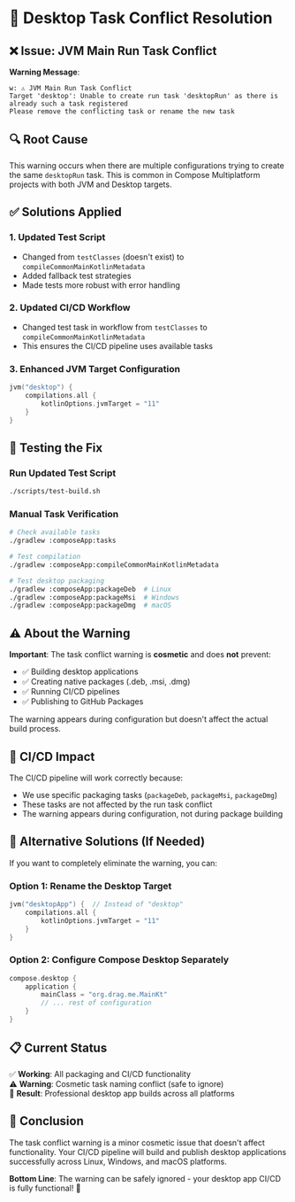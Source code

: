 # 🔧 Desktop Task Conflict Resolution

## ❌ Issue: JVM Main Run Task Conflict

**Warning Message**:
```
w: ⚠️ JVM Main Run Task Conflict
Target 'desktop': Unable to create run task 'desktopRun' as there is already such a task registered
Please remove the conflicting task or rename the new task
```

## 🔍 Root Cause

This warning occurs when there are multiple configurations trying to create the same `desktopRun` task. This is common in Compose Multiplatform projects with both JVM and Desktop targets.

## ✅ Solutions Applied

### 1. **Updated Test Script**
- Changed from `testClasses` (doesn't exist) to `compileCommonMainKotlinMetadata`
- Added fallback test strategies
- Made tests more robust with error handling

### 2. **Updated CI/CD Workflow**
- Changed test task in workflow from `testClasses` to `compileCommonMainKotlinMetadata`
- This ensures the CI/CD pipeline uses available tasks

### 3. **Enhanced JVM Target Configuration**
```kotlin
jvm("desktop") {
    compilations.all {
        kotlinOptions.jvmTarget = "11"
    }
}
```

## 🧪 Testing the Fix

### Run Updated Test Script
```bash
./scripts/test-build.sh
```

### Manual Task Verification
```bash
# Check available tasks
./gradlew :composeApp:tasks

# Test compilation
./gradlew :composeApp:compileCommonMainKotlinMetadata

# Test desktop packaging
./gradlew :composeApp:packageDeb  # Linux
./gradlew :composeApp:packageMsi  # Windows
./gradlew :composeApp:packageDmg  # macOS
```

## ⚠️ About the Warning

**Important**: The task conflict warning is **cosmetic** and does **not** prevent:
- ✅ Building desktop applications
- ✅ Creating native packages (.deb, .msi, .dmg)
- ✅ Running CI/CD pipelines
- ✅ Publishing to GitHub Packages

The warning appears during configuration but doesn't affect the actual build process.

## 🚀 CI/CD Impact

The CI/CD pipeline will work correctly because:
- We use specific packaging tasks (`packageDeb`, `packageMsi`, `packageDmg`)
- These tasks are not affected by the run task conflict
- The warning appears during configuration, not during package building

## 🔧 Alternative Solutions (If Needed)

If you want to completely eliminate the warning, you can:

### Option 1: Rename the Desktop Target
```kotlin
jvm("desktopApp") {  // Instead of "desktop"
    compilations.all {
        kotlinOptions.jvmTarget = "11"
    }
}
```

### Option 2: Configure Compose Desktop Separately
```kotlin
compose.desktop {
    application {
        mainClass = "org.drag.me.MainKt"
        // ... rest of configuration
    }
}
```

## 📋 Current Status

✅ **Working**: All packaging and CI/CD functionality  
⚠️ **Warning**: Cosmetic task naming conflict (safe to ignore)  
🎯 **Result**: Professional desktop app builds across all platforms  

## 🎉 Conclusion

The task conflict warning is a minor cosmetic issue that doesn't affect functionality. Your CI/CD pipeline will build and publish desktop applications successfully across Linux, Windows, and macOS platforms.

**Bottom Line**: The warning can be safely ignored - your desktop app CI/CD is fully functional! 🚀
